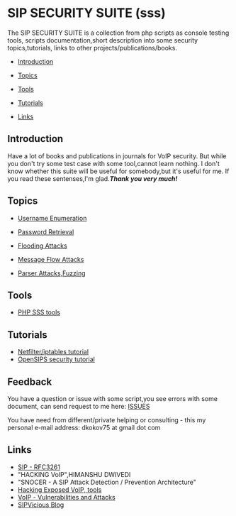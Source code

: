 # SIP SECURITY SUITE (sss)

  The SIP SECURITY SUITE is a collection from php scripts as console testing tools,
scripts documentation,short description into some security topics,tutorials,
links to other projects/publications/books.

* [Introduction](#Indroduction)

* [Topics](#Topics)

* [Tools](#Tools)

* [Tutorials](#Tutorials)

* [Links](#Links)

## Introduction

  Have a lot of books and publications in journals for VoIP security.
But while you don't try some test case with some tool,cannot learn nothing.
I don't know whether this suite will be useful for somebody,but it's useful for me.
If you read these sentenses,I'm glad._**Thank you very much!**_

## Topics

* [Username Enumeration](topics/enum.md)

* [Password Retrieval](topics/pass.md)

* [Flooding Attacks](topics/flood.md)

* [Message Flow Attacks](topics/flow.md)

* [Parser Attacks,Fuzzing](topics/parser.md)

## Tools

* [PHP SSS tools](man/tools.md)

## Tutorials

* [Netfilter/iptables tutorial](tutorials/netfilter.md)
* [OpenSIPS security tutorial](tutorials/opensips.md)


## Feedback

  You have a question or issue with some script,you see errors with some document,
can send request to me here: [ISSUES](https://github.com/dkokov/sss/issues)

You have need from different/private helping or consulting -
this my personal e-mail address: dkokov75 at gmail dot com

## Links

* [SIP - RFC3261](https://tools.ietf.org/html/rfc3261)
* "HACKING VoIP",HIMANSHU DWIVEDI
* "SNOCER - A SIP Attack Detection / Prevention Architecture"
* [Hacking Exposed VoIP, tools](http://www.hackingvoip.com/sec_tools.html)
* [VoIP - Vulnerabilities and Attacks](https://www.slideshare.net/null0x00/voip-vulnerabilities-and-attacks)
* [SIPVicious Blog](http://blog.sipvicious.org/)
